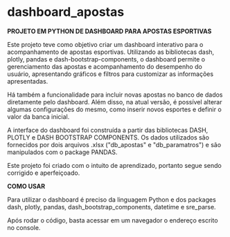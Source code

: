 # dashboard_apostas
**PROJETO EM PYTHON DE DASHBOARD PARA APOSTAS ESPORTIVAS**

Este projeto teve como objetivo criar um dashboard interativo para o acompanhamento de apostas esportivas. Utilizando as bibliotecas dash, plotly, pandas e dash-bootstrap-components, o dashboard permite o gerenciamento das apostas e acompanhamento do desempenho do usuário, apresentando gráficos e filtros para customizar as informações apresentadas.

Há também a funcionalidade para incluir novas apostas no banco de dados diretamente pelo dashboard. Além disso, na atual versão, é possível alterar algumas configurações do mesmo, como inserir novos esportes e definir o valor da banca inicial.

A interface do dashboard foi construída a partir das bibliotecas DASH, PLOTLY e DASH BOOTSTRAP COMPONENTS. Os dados utilizados são fornecidos por dois arquivos .xlsx ("db_apostas" e "db_paramatros") e são manipulados com o package PANDAS.

Este projeto foi criado com o intuito de aprendizado, portanto segue sendo corrigido e aperfeiçoado. 

**COMO USAR**

Para utilizar o dashboard é preciso da linguagem Python e dos packages dash, plotly, pandas, dash_bootstrap_components, datetime e sre_parse. 

Após rodar o código, basta acessar em um navegador o endereço escrito no console. 




